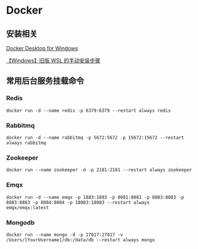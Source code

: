 # Docker 

## 安装相关
[Docker Desktop for Windows](https://hub.docker.com/editions/community/docker-ce-desktop-windows)

[【Windows】旧版 WSL 的手动安装步骤](https://docs.microsoft.com/zh-cn/windows/wsl/install-manual#step-4---download-the-linux-kernel-update-package)

## 常用后台服务挂载命令

### Redis

``` shell
docker run -d --name redis -p 6379:6379 --restart always redis
```

### Rabbitmq

``` shell
docker run -d --name rabbitmq -p 5672:5672 -p 15672:15672 --restart always rabbitmq
```

### Zookeeper

``` shell
docker run --name zookeeper -d -p 2181:2181 --restart always zookeeper
```

### Emqx

``` shell
docker run -d --name emqx -p 1883:1883 -p 8081:8081 -p 8083:8083 -p 8883:8883 -p 8084:8084 -p 18083:18083 --restart always emqx/emqx:latest
```
### Mongodb

``` shell
docker run --name mongo -d -p 27017:27017 -v /Users/[YourUsername]/db:/data/db --restart always mongo
```
